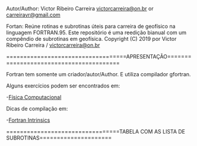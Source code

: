 Autor/Author: Victor Ribeiro Carreira victorcarreira@on.br or carreiravr@gmail.com

Fortan: Reúne rotinas e subrotinas úteis para carreira de geofísico na linguagem FORTRAN.95.
Este repositório é uma reedição bianual com um compêndio de subrotinas em geofísica.
 Copyright (C) 2019 por Victor Ribeiro Carreira / victorcarreira@on.br

===================================APRESENTAÇÃO========================================

Fortran tem somente um criador/autor/Author. E utiliza compilador gfortran.

Alguns exercícios podem ser encontrados em: 

-[Física Computacional](https://sites.google.com/site/deoliveiralf/disciplinas/fisica-computacional)

Dicas de compilação em:

-[Fortran Intrinsics](http://www.pbx-brasil.com/Pesquisa/Ferramentas/ProgramandoFortran/aula103/aula3.html)

=================================TABELA COM AS LISTA DE SUBROTINAS=====================
